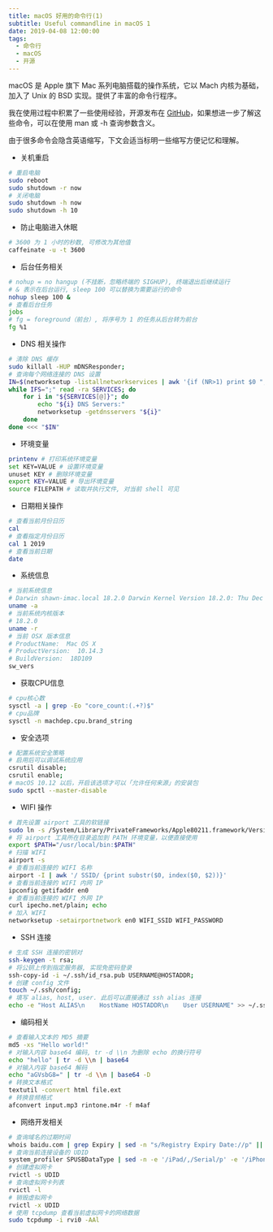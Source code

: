 ```yaml
---
title: macOS 好用的命令行(1)
subtitle: Useful commandline in macOS 1
date: 2019-04-08 12:00:00
tags:
  - 命令行
  - macOS
  - 开源
---
```


macOS 是 Apple 旗下 Mac 系列电脑搭载的操作系统，它以 Mach 内核为基础，加入了 Unix 的 BSD 实现。提供了丰富的命令行程序。

我在使用过程中积累了一些使用经验，开源发布在 [GitHub](https://github.com/chinsyo/commandline)，如果想进一步了解这些命令，可以在使用 man 或 -h 查询参数含义。

由于很多命令会隐含英语缩写，下文会适当标明一些缩写方便记忆和理解。

* 关机重启

```bash
# 重启电脑
sudo reboot
sudo shutdown -r now
# 关闭电脑
sudo shutdown -h now
sudo shutdown -h 10
```

* 防止电脑进入休眠

```bash
# 3600 为 1 小时的秒数, 可修改为其他值
caffeinate -u -t 3600
```

* 后台任务相关

```bash
# nohup = no hangup (不挂断，忽略终端的 SIGHUP), 终端退出后继续运行
# & 表示在后台运行, sleep 100 可以替换为需要运行的命令
nohup sleep 100 &
# 查看后台任务
jobs
# fg = foreground（前台）, 将序号为 1 的任务从后台转为前台
fg %1
```

* DNS 相关操作

```bash
# 清除 DNS 缓存
sudo killall -HUP mDNSResponder; 
# 查询每个网络连接的 DNS 设置
IN=$(networksetup -listallnetworkservices | awk '{if (NR>1) print $0 ";"}');
while IFS=";" read -ra SERVICES; do
    for i in "${SERVICES[@]}"; do
        echo "${i} DNS Servers:"
        networksetup -getdnsservers "${i}"
    done
done <<< "$IN"
```

* 环境变量

```bash
printenv # 打印系统环境变量
set KEY=VALUE # 设置环境变量
unuset KEY # 删除环境变量
export KEY=VALUE # 导出环境变量
source FILEPATH # 读取并执行文件, 对当前 shell 可见
```

* 日期相关操作

```bash
# 查看当前月份日历
cal 
# 查看指定月份日历
cal 1 2019 
# 查看当前日期
date 
```

* 系统信息

```bash
# 当前系统信息
# Darwin shawn-imac.local 18.2.0 Darwin Kernel Version 18.2.0: Thu Dec 20 20:46:53 PST 2018; root:xnu-4903.241.1~1/RELEASE_X86_64 x86_64
uname -a 
# 当前系统内核版本
# 18.2.0
uname -r 
# 当前 OSX 版本信息
# ProductName:  Mac OS X
# ProductVersion:  10.14.3
# BuildVersion:  18D109
sw_vers 
```

* 获取CPU信息

```bash
# cpu核心数
sysctl -a | grep -Eo "core_count:(.+?)$" 
# cpu品牌
sysctl -n machdep.cpu.brand_string 
```

* 安全选项

```bash
# 配置系统安全策略
# 启用后可以调试系统应用
csrutil disable; 
csrutil enable;
# macOS 10.12 以后，开启该选项才可以「允许任何来源」的安装包
sudo spctl --master-disable
```

* WIFI 操作

```bash
# 首先设置 airport 工具的软链接
sudo ln -s /System/Library/PrivateFrameworks/Apple80211.framework/Versions/Current/Resources/airport /usr/local/bin/airport
# 将 airport 工具所在目录追加到 PATH 环境变量，以便直接使用
export $PATH="/usr/local/bin:$PATH"
# 扫描 WIFI
airport -s
# 查看当前连接的 WIFI 名称
airport -I | awk '/ SSID/ {print substr($0, index($0, $2))}'
# 查看当前连接的 WIFI 内网 IP
ipconfig getifaddr en0
# 查看当前连接的 WIFI 外网 IP
curl ipecho.net/plain; echo
# 加入 WIFI
networksetup -setairportnetwork en0 WIFI_SSID WIFI_PASSWORD
```

* SSH 连接

```bash
# 生成 SSH 连接的密钥对
ssh-keygen -t rsa;
# 将公钥上传到指定服务器, 实现免密码登录
ssh-copy-id -i ~/.ssh/id_rsa.pub USERNAME@HOSTADDR;
# 创建 config 文件
touch ~/.ssh/config;
# 填写 alias, host, user. 此后可以直接通过 ssh alias 连接
echo -e "Host ALIAS\n    HostName HOSTADDR\n    User USERNAME" >> ~/.ssh/config; 
```

* 编码相关

```bash
# 查看输入文本的 MD5 摘要
md5 -xs "Hello world!"
# 对输入内容 base64 编码, tr -d \\n 为删除 echo 的换行符号
echo "hello" | tr -d \\n | base64
# 对输入内容 base64 解码
echo "aGVsbG8=" | tr -d \\n | base64 -D
# 转换文本格式
textutil -convert html file.ext
# 转换音频格式
afconvert input.mp3 rintone.m4r -f m4af
```

* 网络开发相关

```bash
# 查询域名的过期时间
whois baidu.com | grep Expiry | sed -n "s/Registry Expiry Date://p" || echo "No matching result"
# 查询当前连接设备的 UDID
system_profiler SPUSBDataType | sed -n -e '/iPad/,/Serial/p' -e '/iPhone/,/Serial/p'
# 创建虚拟网卡
rvictl -s UDID
# 查询虚拟网卡列表
rvictl -l
# 销毁虚拟网卡
rvictl -x UDID
# 使用 tcpdump 查看当前虚拟网卡的网络数据
sudo tcpdump -i rvi0 -AAl
```